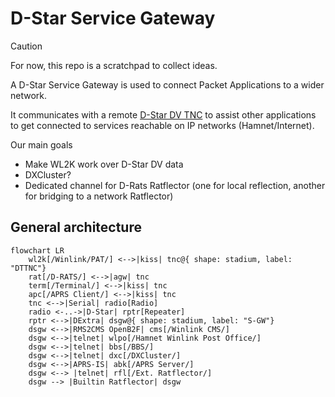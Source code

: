 # D-Star Service Gateway

> [!CAUTION]
> For now, this repo is a scratchpad to collect ideas.

A D-Star Service Gateway is used to connect Packet Applications to a wider network.

It communicates with a remote [D-Star DV TNC](https://github.com/dscp46/dvtnc/) to assist other applications to get connected to services reachable on IP networks (Hamnet/Internet).

Our main goals
  * Make WL2K work over D-Star DV data
  * DXCluster?
  * Dedicated channel for D-Rats Ratflector (one for local reflection, another for bridging to a network Ratflector)

## General architecture

```mermaid
flowchart LR
    wl2k[/Winlink/PAT/] <-->|kiss| tnc@{ shape: stadium, label: "DTTNC"}
    rat[/D-RATS/] <-->|agw| tnc
    term[/Terminal/] <-->|kiss| tnc
    apc[/APRS Client/] <-->|kiss| tnc
    tnc <-->|Serial| radio[Radio]
    radio <-..->|D-Star| rptr[Repeater]
    rptr <-->|DExtra| dsgw@{ shape: stadium, label: "S-GW"}
    dsgw <-->|RMS2CMS OpenB2F| cms[/Winlink CMS/]
    dsgw <-->|telnet| wlpo[/Hamnet Winlink Post Office/]
    dsgw <-->|telnet| bbs[/BBS/]
    dsgw <-->|telnet| dxc[/DXCluster/]
    dsgw <-->|APRS-IS| abk[/APRS Server/]
    dsgw <--> |telnet| rfl[/Ext. Ratflector/]
    dsgw --> |Builtin Ratflector| dsgw
```
